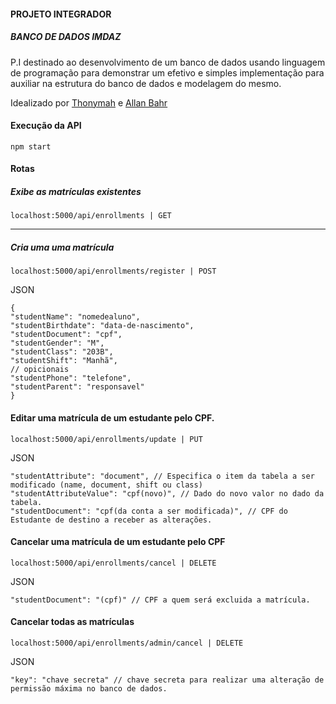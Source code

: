 #### PROJETO INTEGRADOR
##### BANCO DE DADOS IMDAZ

P.I destinado ao desenvolvimento de um banco de dados usando linguagem de programação para demonstrar um efetivo e simples implementação para auxiliar na estrutura do banco de dados e modelagem do mesmo.

Idealizado por [Thonymah](https://www.github.com/thonymah) e [Allan Bahr](https://www.github.com/madebyallanbahr)

#### Execução da API
```npm start```

#### Rotas

##### Exibe as matrículas existentes

```localhost:5000/api/enrollments | GET```

---

##### Cria uma uma matrícula

`localhost:5000/api/enrollments/register | POST`

JSON
```
{
"studentName": "nomedealuno",
"studentBirthdate": "data-de-nascimento",
"studentDocument": "cpf",
"studentGender": "M",
"studentClass": "203B",
"studentShift": "Manhã",
// opicionais
"studentPhone": "telefone",
"studentParent": "responsavel"
}
```

#### Editar uma matrícula de um estudante pelo CPF.

`localhost:5000/api/enrollments/update | PUT`

JSON

```
"studentAttribute": "document", // Especifica o item da tabela a ser modificado (name, document, shift ou class)
"studentAttributeValue": "cpf(novo)", // Dado do novo valor no dado da tabela.
"studentDocument": "cpf(da conta a ser modificada)", // CPF do Estudante de destino a receber as alterações.
```

#### Cancelar uma matrícula de um estudante pelo CPF

`localhost:5000/api/enrollments/cancel | DELETE`

JSON
```
"studentDocument": "(cpf)" // CPF a quem será excluida a matrícula. 
```

#### Cancelar todas as matrículas

`localhost:5000/api/enrollments/admin/cancel | DELETE`

JSON
```
"key": "chave secreta" // chave secreta para realizar uma alteração de permissão máxima no banco de dados.
```